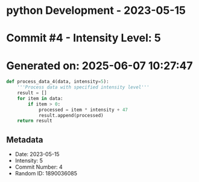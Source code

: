 ﻿# python Development - 2023-05-15
# Commit #4 - Intensity Level: 5
# Generated on: 2025-06-07 10:27:47
```python
def process_data_4(data, intensity=5):
    '''Process data with specified intensity level'''
    result = []
    for item in data:
        if item > 0:
            processed = item * intensity + 47
            result.append(processed)
    return result
```
## Metadata
- Date: 2023-05-15
- Intensity: 5
- Commit Number: 4
- Random ID: 1890036085
